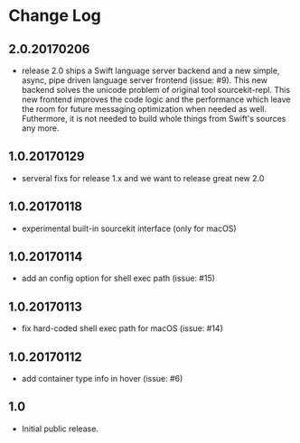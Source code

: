Change Log
===

2.0.20170206
---
* release 2.0 ships a Swift language server backend and a new simple, async, pipe driven language server frontend (issue: #9). This new backend solves the unicode problem of original tool sourcekit-repl. This new frontend improves the code logic and the performance which leave the room for future messaging optimization when needed as well. Futhermore, it is not needed to build whole things from Swift's sources any more.

1.0.20170129
---
* serveral fixs for release 1.x and we want to release great new 2.0

1.0.20170118
---

* experimental built-in sourcekit interface (only for macOS)

1.0.20170114
---

* add an config option for shell exec path (issue: #15)

1.0.20170113
---

* fix hard-coded shell exec path for macOS (issue: #14)


1.0.20170112
---

* add container type info in hover (issue: #6)

1.0
---

* Initial public release.